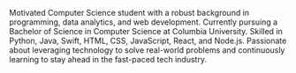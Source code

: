 Motivated Computer Science student with a robust background in programming, data analytics, and web development.
Currently pursuing a Bachelor of Science in Computer Science at Columbia University.
Skilled in Python, Java, Swift, HTML, CSS, JavaScript, React, and Node.js.
Passionate about leveraging technology to solve real-world problems and continuously learning to stay ahead in the fast-paced tech industry.


